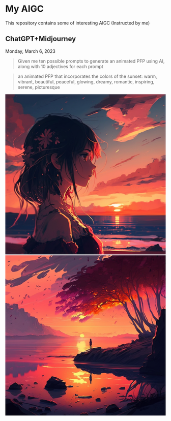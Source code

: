# My AIGC
This repository contains some of interesting AIGC (Instructed by me)

## ChatGPT+Midjourney
Monday, March 6, 2023 

> Given me ten possible prompts to generate an animated PFP using AI, along with 10 adjectives for each prompt

> an animated PFP that incorporates the colors of the sunset: warm, vibrant, beautiful, peaceful, glowing, dreamy, romantic, inspiring, serene, picturesque

![1](midjourney1.png)
![1](midjourney2.png)
